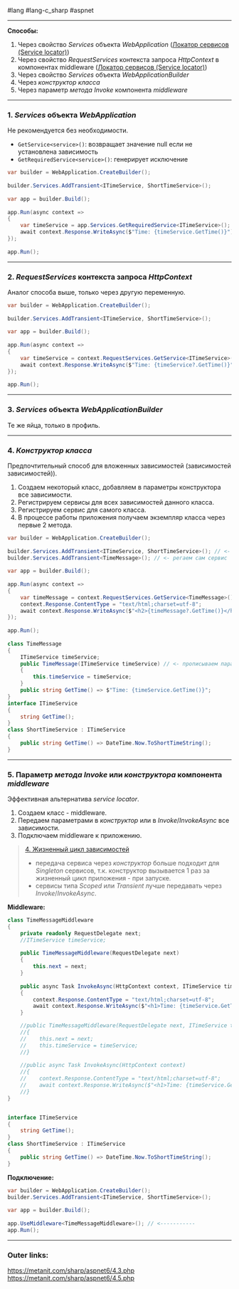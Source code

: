 #lang #lang-c_sharp #aspnet

---
**Способы:**
1. Через свойство *Services* объекта *WebApplication* ([Локатор сервисов (Service locator)](2.%20Theory/Программирование/9.%20Паттерны/Проектирование/Порождающие/Локатор%20сервисов%20(Service%20locator).md))
2. Через свойство *RequestServices* контекста запроса *HttpContext* в компонентах middleware  ([Локатор сервисов (Service locator)](2.%20Theory/Программирование/9.%20Паттерны/Проектирование/Порождающие/Локатор%20сервисов%20(Service%20locator).md))
3. Через свойство *Services* объекта *WebApplicationBuilder*
4. Через *конструктор класса*
5. Через параметр *метода Invoke* компонента *middleware*


---
### 1. *Services* объекта *WebApplication*
Не рекомендуется без необходимости.
- `GetService<service>()`: возвращает значение null если не установлена зависимость
- `GetRequiredService<service>()`: генерирует исключение

```csharp
var builder = WebApplication.CreateBuilder();
 
builder.Services.AddTransient<ITimeService, ShortTimeService>();
 
var app = builder.Build();
 
app.Run(async context =>
{
    var timeService = app.Services.GetRequiredService<ITimeService>(); 
    await context.Response.WriteAsync($"Time: {timeService.GetTime()}");
});
 
app.Run();
```

---
### 2. *RequestServices* контекста запроса *HttpContext*
Аналог способа выше, только через другую переменную.

```csharp
var builder = WebApplication.CreateBuilder();
 
builder.Services.AddTransient<ITimeService, ShortTimeService>();
 
var app = builder.Build();
 
app.Run(async context =>
{
    var timeService = context.RequestServices.GetService<ITimeService>(); 
    await context.Response.WriteAsync($"Time: {timeService?.GetTime()}");
});
 
app.Run();
```


---
### 3. *Services* объекта *WebApplicationBuilder*
Те же яйца, только в профиль.

---

### 4. *Конструктор класса*
Предпочтительный способ для вложенных зависимостей (зависимостей зависимостей)).

1. Создаем некоторый класс, добавляем в параметры конструктора все зависимости.
2. Регистрируем сервисы для всех зависимостей данного класса.
3. Регистрируем сервис для самого класса.
4. В процессе работы приложения получаем экземпляр класса через первые 2 метода.

```csharp
var builder = WebApplication.CreateBuilder();
 
builder.Services.AddTransient<ITimeService, ShortTimeService>(); // <- регаем зависимости сервиса
builder.Services.AddTransient<TimeMessage>(); // <- регаем сам сервис
 
var app = builder.Build();
 
app.Run(async context =>
{
    var timeMessage = context.RequestServices.GetService<TimeMessage>(); // <- получаем экземпляр сервиса со всем деревом зависимостей.
    context.Response.ContentType = "text/html;charset=utf-8";
    await context.Response.WriteAsync($"<h2>{timeMessage?.GetTime()}</h2>");
});
 
app.Run();
 
class TimeMessage
{
    ITimeService timeService;
    public TimeMessage(ITimeService timeService) // <- прописываем параметрами от чего зависим
    {
        this.timeService = timeService;
    }
    public string GetTime() => $"Time: {timeService.GetTime()}";
}
interface ITimeService
{
    string GetTime();
}
class ShortTimeService : ITimeService
{
    public string GetTime() => DateTime.Now.ToShortTimeString();
}
```
---
### 5. Параметр *метода Invoke* или *конструктора* компонента *middleware*
Эффективная альтернатива *service locator*.

1. Создаем класс - middleware.
2. Передаем параметрами в *конструктор* или в *Invoke*/*InvokeAsync* все зависимости.
3. Подключаем middleware к приложению.

> [4. Жизненный цикл зависимостей](1.%20Languages/C-sharp/_%20ASP.NET/ASP.NET%20Core/2.%20DI/4.%20Жизненный%20цикл%20зависимостей.md)
> - передача сервиса через *конструктор* больше подходит для *Singleton* сервисов, т.к. конструктор вызывается 1 раз за жизненный цикл приложения - при запуске.
> - сервисы типа *Scoped* или *Transient* лучше передавать через *Invoke*/*InvokeAsync*.

**Middleware:**
```csharp
class TimeMessageMiddleware
{
    private readonly RequestDelegate next;
    //ITimeService timeService;
 
    public TimeMessageMiddleware(RequestDelegate next)
    {
        this.next = next;
    }
 
    public async Task InvokeAsync(HttpContext context, ITimeService timeService)
    {
        context.Response.ContentType = "text/html;charset=utf-8";
        await context.Response.WriteAsync($"<h1>Time: {timeService.GetTime()}</h1>");
    }

	//public TimeMessageMiddleware(RequestDelegate next, ITimeService timeService)
    //{
    //    this.next = next;
    //    this.timeService = timeService;
    //}
 
    //public async Task InvokeAsync(HttpContext context)
    //{
    //    context.Response.ContentType = "text/html;charset=utf-8";
    //    await context.Response.WriteAsync($"<h1>Time: {timeService.GetTime()}</h1>");
    //}
}


interface ITimeService
{
    string GetTime();
}
class ShortTimeService : ITimeService
{
    public string GetTime() => DateTime.Now.ToShortTimeString();
}
```

**Подключение:**
```csharp
var builder = WebApplication.CreateBuilder();
builder.Services.AddTransient<ITimeService, ShortTimeService>();
 
var app = builder.Build();
 
app.UseMiddleware<TimeMessageMiddleware>(); // <-----------
app.Run();
```

---
### Outer links:
https://metanit.com/sharp/aspnet6/4.3.php
https://metanit.com/sharp/aspnet6/4.5.php